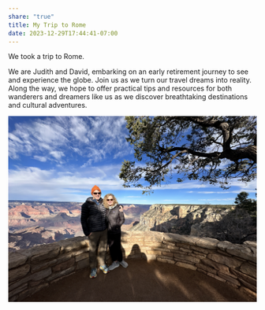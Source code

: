 ```yaml
---
share: "true"
title: My Trip to Rome
date: 2023-12-29T17:44:41-07:00
---
```



We took a trip to Rome. 

️We are Judith and David, embarking on an early retirement journey to see and experience the globe. Join us as we turn our travel dreams into reality. Along the way, we hope to offer practical tips and resources for both wanderers and dreamers like us as we discover breathtaking destinations and cultural adventures. 


![Judith and David at the Grand Canyon](../../images/DJI_20231226_150431_418.jpg)